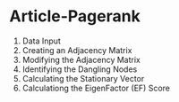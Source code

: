 # Article-Pagerank
1) Data Input
2) Creating an Adjacency Matrix
3) Modifying the Adjacency Matrix
4) Identifying the Dangling Nodes
5) Calculating the Stationary Vector
6) Calculationg the EigenFactor (EF) Score

